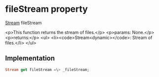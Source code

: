 


# fileStream property









[Stream](https:api.flutter.dev/flutter/dart-async/Stream-class.html) fileStream
  




\<p\>This function returns the stream of files.\</p\>
\<p\>params:
None.\</p\>
\<p\>returns:\</p\>
\<ul\>
\<li\>\<code\>Stream&lt;dynamic&gt;\</code\>: Stream of files.\</li\>
\</ul\>



## Implementation

```dart
Stream get fileStream =\> _fileStream;
```








